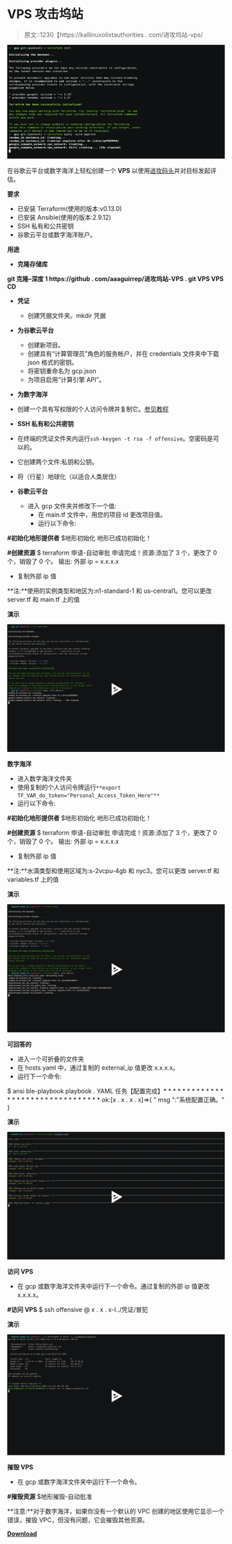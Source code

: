 # VPS 攻击坞站

> 原文::1230【https://kallinuxolixtauthorities . com/进攻坞站-vps/

[![Offensive Docker VPS](img/b0dcbdc01cf8396b9e65d0c0656751cd.png "Offensive Docker VPS")](https://1.bp.blogspot.com/-xGQdPhi5COQ/X1tRGPKp6pI/AAAAAAAAHgQ/q3fkIMy3yZ0mfcZnN7tWh_ekq0lgFIAjACLcBGAsYHQ/s728/VPS%25281%2529.png)

在谷歌云平台或数字海洋上轻松创建一个 **VPS** 以使用[进攻码头](https://github.com/aaaguirrep/offensive-docker)并对目标发起评估。

**要求**

*   已安装 Terraform(使用的版本:v0.13.0)
*   已安装 Ansible(使用的版本:2.9.12)
*   SSH 私有和公共密钥
*   谷歌云平台或数字海洋账户。

**用途**

*   **克隆存储库**

**git 克隆–深度 1 https://github . com/aaaguirrep/进攻坞站-VPS . git VPS
VPS CD**

*   **凭证**
    *   创建凭据文件夹。mkdir 凭据

*   **为谷歌云平台**
    *   创建新项目。
    *   创建具有“计算管理员”角色的服务帐户，并在 credentials 文件夹中下载 json 格式的密钥。
    *   将密钥重命名为 gcp.json
    *   为项目启用“计算引擎 API”。

*   **为数字海洋**
*   创建一个具有写权限的个人访问令牌并复制它。[参见教程](https://www.digitalocean.com/docs/apis-clis/api/create-personal-access-token/)
*   **SSH 私有和公共密钥**
*   在终端的凭证文件夹内运行`ssh-keygen -t rsa -f offensive`。空密码是可以的。
*   它创建两个文件:私钥和公钥。

*   将（行星）地球化（以适合人类居住）

*   **谷歌云平台**
    *   进入 gcp 文件夹并修改下一个值:
        *   在 main.tf 文件中，用您的项目 id 更改项目值。
        *   运行以下命令:

**#初始化地形提供者**
$地形初始化
地形已成功初始化！

**#创建资源**
$ terraform 申请-自动审批
申请完成！资源:添加了 3 个，更改了 0 个，销毁了 0 个。
输出:
外部 ip = x.x.x.x

*   复制外部 ip 值

**注:**使用的实例类型和地区为:n1-standard-1 和 us-central1。您可以更改 server.tf 和 main.tf 上的值

**演示**

[![](img/45b38162936278da05c01920205cf976.png)](https://asciinema.org/a/352900)

**数字海洋**

*   进入数字海洋文件夹
*   使用复制的个人访问令牌运行`**export TF_VAR_do_token="Personal_Access_Token_Here"**`
*   运行以下命令:

**#初始化地形提供者**
$地形初始化
地形已成功初始化！

**#创建资源**
$ terraform 申请-自动审批
申请完成！资源:添加了 3 个，更改了 0 个，销毁了 0 个。
输出:
外部 ip = x.x.x.x

*   复制外部 ip 值

**注:**水滴类型和使用区域为:s-2vcpu-4gb 和 nyc3。您可以更改 server.tf 和 variables.tf 上的值

**演示**

[![](img/bc9666439972f557ea18b24714e93ad4.png)](https://asciinema.org/a/352901)

**可回答的**

*   进入一个可折叠的文件夹
*   在 hosts.yaml 中，通过复制的 external_ip 值更改 x.x.x.x。
*   运行下一个命令:

$ ansi ble-playbook playbook . YAML
任务【配置完成】* * * * * * * * * * * * * * * * * * * * * * * * * * * * * * * * *
ok:[x . x . x . x]=>{ " msg ":"系统配置正确。"
}

**演示**

[![](img/3ad9736a91526c1d5df7771291c7fbf8.png)](https://asciinema.org/a/352903)

**访问 VPS**

*   在 gcp 或数字海洋文件夹中运行下一个命令。通过复制的外部 ip 值更改 x.x.x.x。

**#访问 VPS**
$ ssh offensive @ x . x . x-I../凭证/冒犯

**演示**

[![](img/329dce8ae27ff6bd36e30db77b3e3b0a.png)](https://asciinema.org/a/352904)

**摧毁 VPS**

*   在 gcp 或数字海洋文件夹中运行下一个命令。

**#摧毁资源**
$地形摧毁-自动批准

**注意:**对于数字海洋，如果你没有一个默认的 VPC 创建的地区使用它显示一个错误，摧毁 VPC，但没有问题，它会摧毁其他资源。

[**Download**](https://github.com/aaaguirrep/offensive-docker-vps)